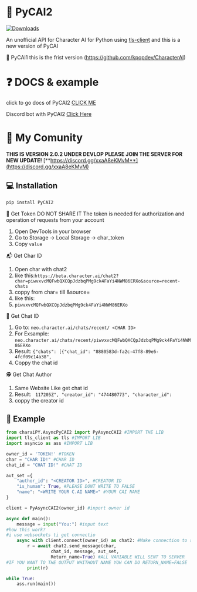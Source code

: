 # 💬 PyCAI2
[![Downloads](https://static.pepy.tech/badge/pycai2)](https://pepy.tech/project/pycai2)

An unofficial API for Character AI for Python using [tls-client](https://github.com/FlorianREGAZ/Python-Tls-Client)
and this is a new version of PyCAI

 💬 PyCAI1
this is the frist version 
(https://github.com/kpopdev/CharacterAI)

# ❓ DOCS & example 
click to go docs of PyCAI2 [CLICK ME](https://tokais-creator.gitbook.io/pycai2/)

Discord bot with PyCAI2 [Click Here](https://github.com/FalcoTK/PyCAI2-Discord)

# 🏅 My Comunity
**THIS IS VERSION 2.0.2 UNDER DEVLOP PLEASE JOIN THE SERVER FOR NEW UPDATE!**
[**https://discord.gg/xxaA8eKMvM**](https://discord.gg/xxaA8eKMvM)


## 💻 Installation
```bash
pip install PyCAI2
```
🔑 Get Token 
DO NOT SHARE IT
The token is needed for authorization and operation of requests from your account
1. Open DevTools in your browser
2. Go to Storage -> Local Storage -> char_token
3. Copy `value`


📬 Get Char ID
1. Open char with chat2
2. like this:```https://beta.character.ai/chat2?char=piwvxvcMQFwbQXCQpJdzbqPMg9ck4FaYi4NWM86ERXo&source=recent-chats```
3. coppy from char= till &source=
4. like this:
5. ```piwvxvcMQFwbQXCQpJdzbqPMg9ck4FaYi4NWM86ERXo```

👻 Get Chat ID
1. Go to: ```neo.character.ai/chats/recent/ <CHAR ID>```
2. For Exsample: ```neo.character.ai/chats/recent/piwvxvcMQFwbQXCQpJdzbqPMg9ck4FaYi4NWM86ERXo```
3. Result: ```{"chats": [{"chat_id": "8880583d-fa2c-47f8-89e6-4fcf09c14a38",```
4. Coppy the chat id

🕵️ Get Chat Author
1. Same Website Like get chat id
2. Result: ``` 117205Z", "creator_id": "474480773", "character_id":```
3. coppy the creator id 
 

## 📙 Example
```Python
from charaiPY.AsyncPyCAI2 import PyAsyncCAI2 #IMPORT THE LIB
import tls_client as tls #IMPORT LIB
import asyncio as ass #IMPORT LIB

owner_id = 'TOKEN!' #TOKEN 
char = "CHAR ID!" #CHAR ID
chat_id = "CHAT ID!" #CHAT ID

aut_set ={
    "author_id": "<CREATOR ID>", #CREATOR ID
    "is_human": True, #PLEASE DONT WRITE TO FALSE
    "name": "<WRITE YOUR C.AI NAME>" #YOUR CAI NAME 
}

client = PyAsyncCAI2(owner_id) #inport owner id

async def main():
    message = input("You:") #input text
#how this work?
#i use websockets ti get connectio
    async with client.connect(owner_id) as chat2: #Make connection to server
        r = await chat2.send_message(char,
                 chat_id, message, aut_set,
                 Return_name=True) #ALL VARIABLE WILL SENT TO SERVER
#IF YOU WANT TO THE OUTPUT WHITHOUT NAME YOH CAN DO RETURN_NAME=FALSE
        print(r)

while True:
    ass.run(main())
```

